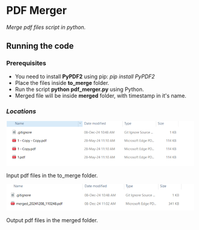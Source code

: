 # PDF Merger

*Merge pdf files script in python.*


## Running the code

### Prerequisites

- You need to install **PyPDF2** using pip: *pip install PyPDF2*
- Place the files inside **to_merge** folder.
- Run the script **python pdf_merger.py** using Python.
- Merged file will be inside **merged** folder, with timestamp in it's name.

### *Locations*
![Input PDF](git-image/image1.png)

Input pdf files in the to_merge folder.

![Output PDF](git-image/image2.png)

Output pdf files in the merged folder.
